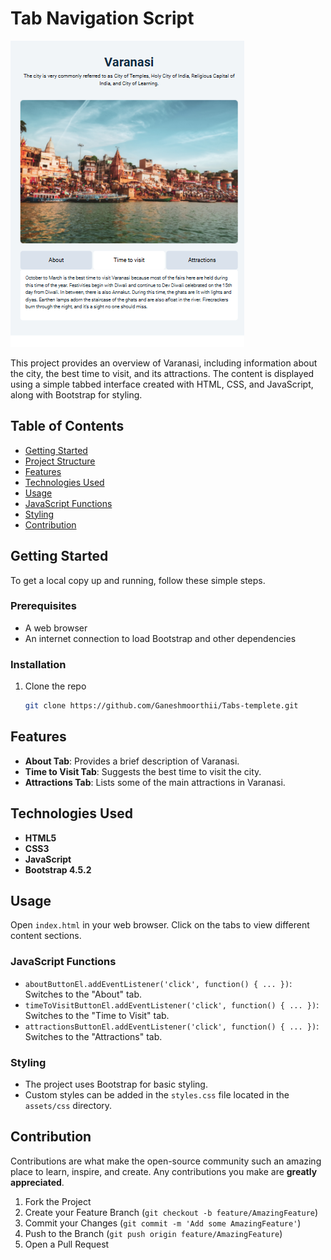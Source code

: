 # Tab Navigation Script

![Screenshot](img.png)

This project provides an overview of Varanasi, including information about the city, the best time to visit, and its attractions. The content is displayed using a simple tabbed interface created with HTML, CSS, and JavaScript, along with Bootstrap for styling.

## Table of Contents

- [Getting Started](#getting-started)
- [Project Structure](#project-structure)
- [Features](#features)
- [Technologies Used](#technologies-used)
- [Usage](#usage)
- [JavaScript Functions](#JavaScript-Functions)
- [Styling](#Styling)
- [Contribution](#Contribution)

## Getting Started

To get a local copy up and running, follow these simple steps.

### Prerequisites

- A web browser
- An internet connection to load Bootstrap and other dependencies

### Installation

1. Clone the repo

   ```sh
   git clone https://github.com/Ganeshmoorthii/Tabs-templete.git


## Features

- **About Tab**: Provides a brief description of Varanasi.
- **Time to Visit Tab**: Suggests the best time to visit the city.
- **Attractions Tab**: Lists some of the main attractions in Varanasi.

## Technologies Used

- **HTML5**
- **CSS3**
- **JavaScript**
- **Bootstrap 4.5.2**

## Usage

Open `index.html` in your web browser. Click on the tabs to view different content sections.

### JavaScript Functions

- `aboutButtonEl.addEventListener('click', function() { ... })`: Switches to the "About" tab.
- `timeToVisitButtonEl.addEventListener('click', function() { ... })`: Switches to the "Time to Visit" tab.
- `attractionsButtonEl.addEventListener('click', function() { ... })`: Switches to the "Attractions" tab.

### Styling

- The project uses Bootstrap for basic styling.
- Custom styles can be added in the `styles.css` file located in the `assets/css` directory.



## Contribution

Contributions are what make the open-source community such an amazing place to learn, inspire, and create. Any contributions you make are **greatly appreciated**.

1. Fork the Project
2. Create your Feature Branch (`git checkout -b feature/AmazingFeature`)
3. Commit your Changes (`git commit -m 'Add some AmazingFeature'`)
4. Push to the Branch (`git push origin feature/AmazingFeature`)
5. Open a Pull Request

